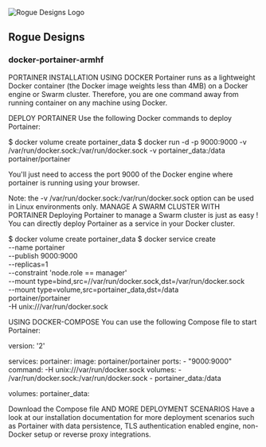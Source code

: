 ![Rogue Designs Logo](https://storage.googleapis.com/stiles-images/RogueLogo-256x158.png)

## Rogue Designs ##


### docker-portainer-armhf ###

PORTAINER INSTALLATION USING DOCKER
Portainer runs as a lightweight Docker container (the Docker image weights less than 4MB) on a Docker engine or Swarm cluster. Therefore, you are one command away from running container on any machine using Docker.

DEPLOY PORTAINER
Use the following Docker commands to deploy Portainer:

$ docker volume create portainer_data
$ docker run -d -p 9000:9000 -v /var/run/docker.sock:/var/run/docker.sock -v portainer_data:/data portainer/portainer

										
You'll just need to access the port 9000 of the Docker engine where portainer is running using your browser. 

Note: the -v /var/run/docker.sock:/var/run/docker.sock option can be used in Linux environments only.
MANAGE A SWARM CLUSTER WITH PORTAINER
Deploying Portainer to manage a Swarm cluster is just as easy ! You can directly deploy Portainer as a service in your Docker cluster.

$ docker volume create portainer_data
$ docker service create \
--name portainer \
--publish 9000:9000 \
--replicas=1 \
--constraint 'node.role == manager' \
--mount type=bind,src=//var/run/docker.sock,dst=/var/run/docker.sock \
--mount type=volume,src=portainer_data,dst=/data \
portainer/portainer \
-H unix:///var/run/docker.sock

										
USING DOCKER-COMPOSE
You can use the following Compose file to start Portainer:

version: '2'

services:
  portainer:
    image: portainer/portainer
    ports:
      - "9000:9000"
    command: -H unix:///var/run/docker.sock
    volumes:
      - /var/run/docker.sock:/var/run/docker.sock
      - portainer_data:/data

volumes:
  portainer_data:

										
Download the Compose file
AND MORE DEPLOYMENT SCENARIOS
Have a look at our installation documentation for more deployment scenarios such as Portainer with data persistence, TLS authentication enabled engine, non-Docker setup or reverse proxy integrations.

